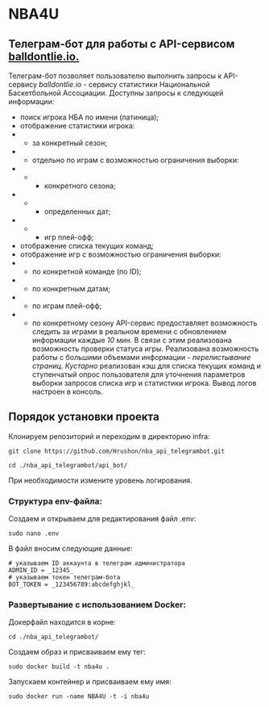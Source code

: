 # NBA4U
## Телеграм-бот для работы с API-сервисом [balldontlie.io.](http://balldontlie.io/)

Телеграм-бот позволяет пользователю выполнить запросы к API-сервису *balldontlie.io* - сервису статистики Национальной Баскетбольной Ассоциации.
Доступны запросы к следующей информации:
+ поиск игрока НБА по имени (латиница);
+ отображение статистики игрока:
+ + за конкретный сезон;
+ + отдельно по играм с возможностью ограничения выборки:
+ + + конкретного сезона;
+ + + определенных дат;
+ + + игр плей-офф;
+ отображение списка текущих команд;
+ отображение игр с возможностью ограничения выборки:
+ + по конкретной команде (по ID);
+ + по конкретным датам;
+ + по играм плей-офф;
+ + по конкретному сезону
API-сервис предоставляет возможность следить за играми в реальном времени с обновлением информации каждые *10 мин*.
В связи с этим реализована возможность проверки статуса игры.
Реализована возможность работы с большими объемами информации - _перелистывание страниц_.
*Кустарно* реализован кэш для списка текущих команд и ступенчатый опрос пользователя для уточнения параметров выборки запросов списка игр и статистики игрока.
Вывод логов настроен в консоль.

## Порядок установки проекта

Клонируем репозиторий и переходим в директорию infra:
```
git clone https://github.com/Hrushon/nba_api_telegrambot.git
```
```
cd ./nba_api_telegrambot/api_bot/
```
При необходимости измените уровень логирования.

### Структура env-файла:

Создаем и открываем для редактирования файл .env:
```
sudo nano .env
```
В файл вносим следующие данные:
```
# указываем ID аккаунта в телеграм администратора
ADMIN_ID = _12345_
# указываем токен телеграм-бота
BOT_TOKEN = _123456789:abcdefghjkl_
```

### Развертывание с использованием Docker:

Докерфайл находится в корне:
```
cd ./nba_api_telegrambot/
```
Создаем образ и присваиваем ему тег:
```
sudo docker build -t nba4u .
```
Запускаем контейнер и присваиваем ему имя:
```
sudo docker run -name NBA4U -t -i nba4u
```
